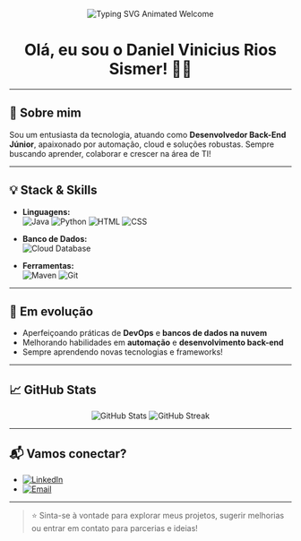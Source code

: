 <p align="center">
  <img src="https://readme-typing-svg.demolab.com?font=Fira+Code&size=32&pause=1000&color=00BFFF&width=700&lines=+%F0%9F%94%A5+Bem-vindo%2C+sou+Dev+Back-End!+;Sempre+aprendendo+e+pronto+para+novos+desafios%21+;Desenvolvedor+Júnior+focado+em+back-end+e+cloud.%F0%9F%92%BB" alt="Typing SVG Animated Welcome" />
</p>

<h1 align="center">Olá, eu sou o Daniel Vinicius Rios Sismer! 👨‍💻</h1>

---

## 🚀 Sobre mim

Sou um entusiasta da tecnologia, atuando como **Desenvolvedor Back-End Júnior**, apaixonado por automação, cloud e soluções robustas. Sempre buscando aprender, colaborar e crescer na área de TI!

---

## 💡 Stack & Skills

- **Linguagens:**  
  ![Java](https://img.shields.io/badge/Java-007396?style=flat-square&logo=java&logoColor=white)
  ![Python](https://img.shields.io/badge/Python-3776AB?style=flat-square&logo=python&logoColor=white)
  ![HTML](https://img.shields.io/badge/HTML-E34F26?style=flat-square&logo=html5&logoColor=white)
  ![CSS](https://img.shields.io/badge/CSS-1572B6?style=flat-square&logo=css3&logoColor=white)

- **Banco de Dados:**  
  ![Cloud Database](https://img.shields.io/badge/Banco%20de%20Dados-Cloud-informational?style=flat-square&logo=postgresql&logoColor=white)

- **Ferramentas:**  
  ![Maven](https://img.shields.io/badge/Maven-C71A36?style=flat-square&logo=apachemaven&logoColor=white)
  ![Git](https://img.shields.io/badge/Git-F05032?style=flat-square&logo=git&logoColor=white)

---

## 🌱 Em evolução

- Aperfeiçoando práticas de **DevOps** e **bancos de dados na nuvem**
- Melhorando habilidades em **automação** e **desenvolvimento back-end**
- Sempre aprendendo novas tecnologias e frameworks!

---

## 📈 GitHub Stats

<p align="center">
  <img src="https://github-readme-stats.vercel.app/api?username=danielSismer&show_icons=true&theme=radical" alt="GitHub Stats" />
  <img src="https://github-readme-streak-stats.herokuapp.com/?user=danielSismer&theme=radical" alt="GitHub Streak" />
</p>

---

## 📬 Vamos conectar?

- [![LinkedIn](https://img.shields.io/badge/LinkedIn-0077B5?style=flat-square&logo=linkedin&logoColor=white)](https://www.linkedin.com/in/seu-linkedin)
- [![Email](https://img.shields.io/badge/E--mail-daniel.sismer%40email.com-red?style=flat-square)](mailto:daniel.sismer@email.com)

---

> ⭐ Sinta-se à vontade para explorar meus projetos, sugerir melhorias ou entrar em contato para parcerias e ideias!  
